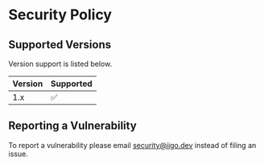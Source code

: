 # Security Policy

## Supported Versions

Version support is listed below.

| Version | Supported          |
| ------- | ------------------ |
| 1.x     | :white_check_mark: |

## Reporting a Vulnerability

To report a vulnerability please email security@iigo.dev instead of filing an issue.
